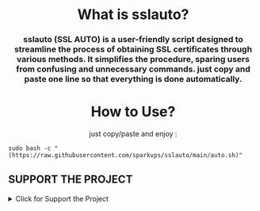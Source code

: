 <h1 align="center"/>What is sslauto?</h1>
<h3 align="center"/>sslauto (SSL AUTO) is a user-friendly script designed to streamline the process of obtaining SSL certificates through various methods. It simplifies the procedure, sparing users from confusing and unnecessary commands. just copy and paste one line so that everything is done automatically.</h3>

<h1 align="center"/>How to Use?</h1>
<p align="center"> just copy/paste and enjoy :

```
sudo bash -c "(https://raw.githubusercontent.com/sparkvps/sslauto/main/auto.sh)"
```

## SUPPORT THE PROJECT

<details>
  <summary>Click for Support the Project</summary>

### If you find this project useful and would like to show your support, you can make a donation using the following cryptocurrencies:


- **Bitcoin (BTC):**
  - Wallet Address: ```bc1q7ndej579qshz6z6lyhm3tvvpml37k0l6m3kjhz```

- **Ethereum (ETH):**
  - Wallet Address: ```0x1205Aae90436aED7421B8712836e50b6eEA66d70```

- **Tron (TRX):**
  - Wallet Address: ```TCkCD1Rp5yvLc1NpyM9ifMW1c8f1f8PxLi```

